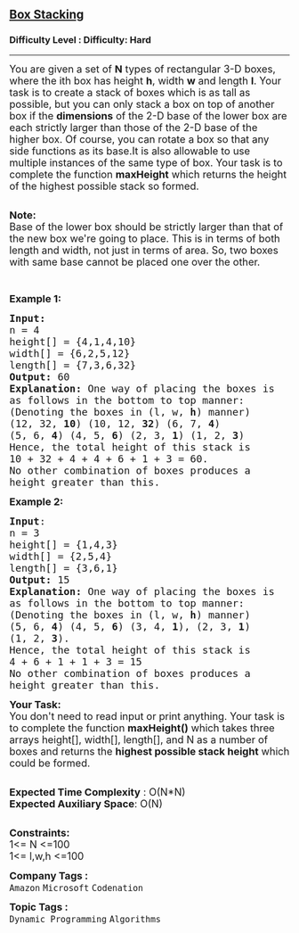 <h2><a href="https://www.geeksforgeeks.org/problems/box-stacking/1?page=1&difficulty=Hard&status=unsolved&sortBy=submissions">Box Stacking</a></h2><h3>Difficulty Level : Difficulty: Hard</h3><hr><div class="problems_problem_content__Xm_eO"><p><span style="font-size:18px">You are given a set of <strong>N</strong>&nbsp;types of rectangular 3-D boxes, where the ith box has height <strong>h</strong>, width <strong>w</strong> and length&nbsp;<strong>l</strong>. Your task is to create a stack of boxes which is as tall as possible, but you can only stack a box on top of another box if the <strong>dimensions</strong> of the 2-D base of the lower box are each strictly larger than those of the 2-D base of the higher box. Of course, you can rotate a box so that any side functions as its base.It is also allowable to use multiple instances of the same type of box. Your task is to complete the function <strong>maxHeight</strong> which returns the&nbsp;height of the highest possible stack so formed.</span><br>
&nbsp;</p>

<p><span style="font-size:18px"><strong>Note:&nbsp;</strong><br>
Base of the lower box should be strictly larger than that of the new box we're going to place. This is in terms of both length and width, not just in terms of area. So, two boxes with same base cannot be placed one over the other.</span></p>

<p>&nbsp;</p>

<p><span style="font-size:18px"><strong>Example 1:</strong></span></p>

<pre><span style="font-size:18px"><strong>Input:</strong>
n = 4
height[] = {4,1,4,10}
width[] = {6,2,5,12}
length[] = {7,3,6,32}
<strong>Output:</strong> 60
<strong>Explanation: </strong>One way of placing the boxes is
as follows in the bottom to top manner:
(Denoting the boxes in (l, w, <strong>h</strong>) manner)
(12, 32, <strong>10</strong>) (10, 12, <strong>32</strong>) (6, 7, <strong>4</strong>) 
(5, 6, <strong>4</strong>) (4, 5, <strong>6</strong>) (2, 3, <strong>1</strong>) (1, 2, <strong>3</strong>)
Hence, the total height of this stack is
10 + 32 + 4 + 4 + 6 + 1 + 3 = 60.
No other combination of boxes produces a
height greater than this.</span>
</pre>

<p><span style="font-size:18px"><strong>Example 2:</strong></span></p>

<pre><span style="font-size:18px"><strong>Input</strong>:
n = 3
height[] = {1,4,3}
width[] = {2,5,4}
length[] = {3,6,1}
<strong>Output:</strong> 15</span>
<span style="font-size:18px"><strong>Explanation: </strong>One way of placing the boxes is
as follows in the bottom to top manner:
(Denoting the boxes in (l, w, <strong>h</strong>) manner)
(5, 6, <strong>4</strong>) (4, 5, <strong>6</strong>) (3, 4, <strong>1</strong>), (2, 3, <strong>1</strong>) 
(1, 2, <strong>3</strong>).
Hence, the total height of this stack is
4 + 6 + 1 + 1 + 3 = 15
No other combination of boxes produces a
height greater than this.</span>
</pre>

<p><span style="font-size:18px"><strong>Your Task:</strong><br>
You don't need to read input or print anything. Your task is to complete the function&nbsp;<strong>maxHeight()</strong>&nbsp;which takes three arrays&nbsp;height[],&nbsp;width[],&nbsp;length[], and N as a number of boxes and returns&nbsp;the&nbsp;<strong>highest possible stack height</strong>&nbsp;which could be formed.</span></p>

<p><br>
<span style="font-size:18px"><strong>Expected Time Complexity</strong> : O(N*N)<br>
<strong>Expected Auxiliary Space</strong>: O(N)</span></p>

<p><br>
<span style="font-size:18px"><strong>Constraints:</strong><br>
1&lt;= N &lt;=100<br>
1&lt;= l,w,h &lt;=100</span></p>
</div><p><span style=font-size:18px><strong>Company Tags : </strong><br><code>Amazon</code>&nbsp;<code>Microsoft</code>&nbsp;<code>Codenation</code>&nbsp;<br><p><span style=font-size:18px><strong>Topic Tags : </strong><br><code>Dynamic Programming</code>&nbsp;<code>Algorithms</code>&nbsp;